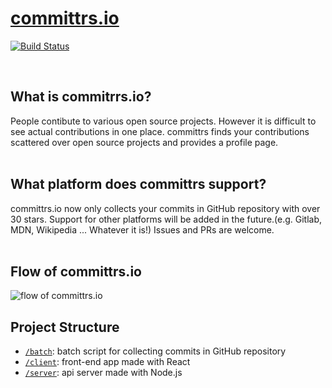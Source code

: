 # [committrs.io](https://committrs.io)
[![Build Status](https://travis-ci.com/soonoo/committrs.svg?branch=master)](https://travis-ci.com/soonoo/committrs)

<br />

## What is commitrrs.io?
People contibute to various open source projects. However it is difficult to see actual contributions in one place. committrs finds your contributions scattered over open source projects and provides a profile page.  
 <br />
## What platform does committrs support?
committrs.io now only collects your commits in GitHub repository with over 30 stars. Support for other platforms will be added in the future.(e.g. Gitlab, MDN, Wikipedia ... Whatever it is!) Issues and PRs are welcome.  
 <br />
## Flow of committrs.io
![flow of committrs.io](https://raw.githubusercontent.com/soonoo/committrs.io/master/app-flow.png)
 <br />
## Project Structure  
- [`/batch`](https://github.com/soonoo/committrs.io/tree/master/batch): batch script for collecting commits in GitHub repository  
- [`/client`](https://github.com/soonoo/committrs.io/tree/master/client): front-end app made with React
- [`/server`](https://github.com/soonoo/committrs.io/tree/master/server): api server made with Node.js  

